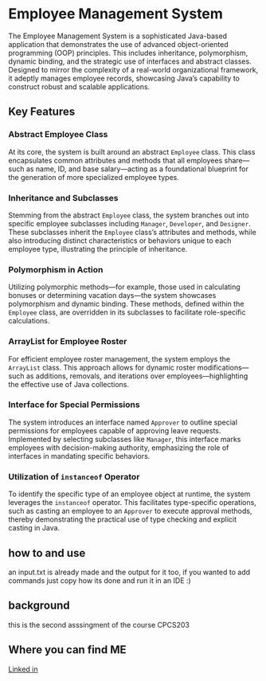 

# Employee Management System

The Employee Management System is a sophisticated Java-based application that demonstrates the use of advanced object-oriented programming (OOP) principles. This includes inheritance, polymorphism, dynamic binding, and the strategic use of interfaces and abstract classes. Designed to mirror the complexity of a real-world organizational framework, it adeptly manages employee records, showcasing Java’s capability to construct robust and scalable applications.

## Key Features

### Abstract Employee Class
At its core, the system is built around an abstract `Employee` class. This class encapsulates common attributes and methods that all employees share—such as name, ID, and base salary—acting as a foundational blueprint for the generation of more specialized employee types.

### Inheritance and Subclasses
Stemming from the abstract `Employee` class, the system branches out into specific employee subclasses including `Manager`, `Developer`, and `Designer`. These subclasses inherit the `Employee` class’s attributes and methods, while also introducing distinct characteristics or behaviors unique to each employee type, illustrating the principle of inheritance.

### Polymorphism in Action
Utilizing polymorphic methods—for example, those used in calculating bonuses or determining vacation days—the system showcases polymorphism and dynamic binding. These methods, defined within the `Employee` class, are overridden in its subclasses to facilitate role-specific calculations.

### ArrayList for Employee Roster
For efficient employee roster management, the system employs the `ArrayList` class. This approach allows for dynamic roster modifications—such as additions, removals, and iterations over employees—highlighting the effective use of Java collections.

### Interface for Special Permissions
The system introduces an interface named `Approver` to outline special permissions for employees capable of approving leave requests. Implemented by selecting subclasses like `Manager`, this interface marks employees with decision-making authority, emphasizing the role of interfaces in mandating specific behaviors.

### Utilization of `instanceof` Operator
To identify the specific type of an employee object at runtime, the system leverages the `instanceof` operator. This facilitates type-specific operations, such as casting an employee to an `Approver` to execute approval methods, thereby demonstrating the practical use of type checking and explicit casting in Java.


## how to and use
an input.txt is already made and the output for it too, if you wanted to add commands just copy how its done and run it in an IDE :)

## background
this is the second asssingment of the course CPCS203 
## Where you can find ME
[Linked in](https://www.linkedin.com/in/rayan-ghabashi/)
